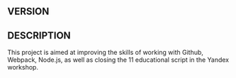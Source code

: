 ## VERSION

## DESCRIPTION 

This project is aimed at improving the skills of working with Github, Webpack, Node.js, as well as closing the 11 educational script in the Yandex workshop.